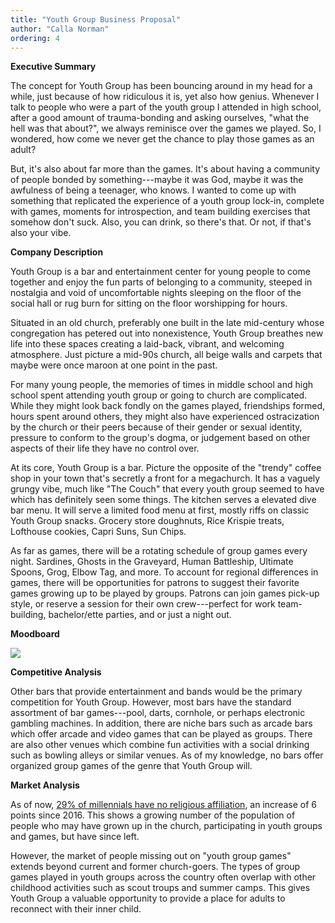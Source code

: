 ```yaml
---
title: "Youth Group Business Proposal"
author: "Calla Norman"
ordering: 4
---
```


**Executive Summary**

The concept for Youth Group has been bouncing around in my head for a while, just because of how ridiculous it is, yet also how genius. Whenever I talk to people who were a part of the youth group I attended in high school, after a good amount of trauma-bonding and asking ourselves, "what the hell was that about?", we always reminisce over the games we played. So, I wondered, how come we never get the chance to play those games as an adult?

But, it's also about far more than the games. It's about having a community of people bonded by something---maybe it was God, maybe it was the awfulness of being a teenager, who knows. I wanted to come up with something that replicated the experience of a youth group lock-in, complete with games, moments for introspection, and team building exercises that somehow don't suck. Also, you can drink, so there's that. Or not, if that's also your vibe.

**Company Description**

Youth Group is a bar and entertainment center for young people to come together and enjoy the fun parts of belonging to a community, steeped in nostalgia and void of uncomfortable nights sleeping on the floor of the social hall or rug burn for sitting on the floor worshipping for hours.

Situated in an old church, preferably one built in the late mid-century whose congregation has petered out into nonexistence, Youth Group breathes new life into these spaces creating a laid-back, vibrant, and welcoming atmosphere. Just picture a mid-90s church, all beige walls and carpets that maybe were once maroon at one point in the past.

For many young people, the memories of times in middle school and high school spent attending youth group or going to church are complicated. While they might look back fondly on the games played, friendships formed, hours spent around others, they might also have experienced ostracization by the church or their peers because of their gender or sexual identity, pressure to conform to the group's dogma, or judgement based on other aspects of their life they have no control over.

At its core, Youth Group is a bar. Picture the opposite of the "trendy" coffee shop in your town that's secretly a front for a megachurch. It has a vaguely grungy vibe, much like "The Couch" that every youth group seemed to have which has definitely seen some things. The kitchen serves a elevated dive bar menu. It will serve a limited food menu at first, mostly riffs on classic Youth Group snacks. Grocery store doughnuts, Rice Krispie treats, Lofthouse cookies, Capri Suns, Sun Chips.

As far as games, there will be a rotating schedule of group games every night. Sardines, Ghosts in the Graveyard, Human Battleship, Ultimate Spoons, Grog, Elbow Tag, and more. To account for regional differences in games, there will be opportunities for patrons to suggest their favorite games growing up to be played by groups. Patrons can join games pick-up style, or reserve a session for their own crew---perfect for work team-building, bachelor/ette parties, and or just a night out.

**Moodboard**

![](/assets/images/zine/z7/youth-group-moodboard.png)

**Competitive Analysis**

Other bars that provide entertainment and bands would be the primary competition for Youth Group. However, most bars have the standard assortment of bar games---pool, darts, cornhole, or perhaps electronic gambling machines. In addition, there are niche bars such as arcade bars which offer arcade and video games that can be played as groups. There are also other venues which combine fun activities with a social drinking such as bowling alleys or similar venues. As of my knowledge, no bars offer organized group games of the genre that Youth Group will.

**Market Analysis**

As of now, [29% of millennials have no religious affiliation](https://www.cnbc.com/2021/12/29/millennials-lead-shift-away-from-organized-religion-as-pandemic-tests-faith.html), an increase of 6 points since 2016. This shows a growing number of the population of people who may have grown up in the church, participating in youth groups and games, but have since left.

However, the market of people missing out on "youth group games" extends beyond current and former church-goers. The types of group games played in youth groups across the country often overlap with other childhood activities such as scout troups and summer camps. This gives Youth Group a valuable opportunity to provide a place for adults to reconnect with their inner child.
